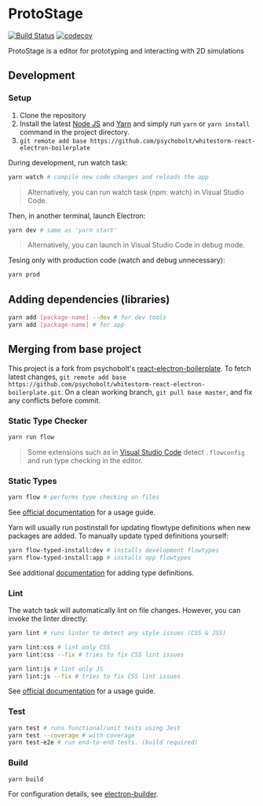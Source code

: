 # ProtoStage

[![Build Status](https://travis-ci.org/psychobolt/ProtoStage.svg?branch=master)](https://travis-ci.org/psychobolt/ProtoStage)
[![codecov](https://codecov.io/gh/psychobolt/ProtoStage/branch/master/graph/badge.svg)](https://codecov.io/gh/psychobolt/ProtoStage)

ProtoStage is a editor for prototyping and interacting with 2D simulations

## Development

### Setup

1. Clone the repository
2. Install the latest [Node JS](https://nodejs.org/) and [Yarn](https://yarnpkg.com) and simply run ```yarn``` or ```yarn install``` command in the project directory.
3. ```git remote add base https://github.com/psychobolt/whitestorm-react-electron-boilerplate```

During development, run watch task:
```sh
yarn watch # compile new code changes and reloads the app
```

> Alternatively, you can run watch task (npm: watch) in Visual Studio Code.

Then, in another terminal, launch Electron:
```sh
yarn dev # same as 'yarn start'
```

> Alternatively, you can launch in Visual Studio Code in debug mode.

Tesing only with production code (watch and debug unnecessary):

```sh
yarn prod
```

## Adding dependencies (libraries)

```sh
yarn add [package-name] --dev # for dev tools
yarn add [package-name] # for app
```

## Merging from base project

This project is a fork from psychobolt's [react-electron-boilerplate](https://github.com/psychobolt/whitestorm-react-electron-boilerplate). To fetch latest changes, ```git remote add base https://github.com/psychobolt/whitestorm-react-electron-boilerplate.git```. On a clean working branch, ```git pull base master```, and fix any conflicts before commit.

### Static Type Checker

```sh
yarn run flow
```

> Some extensions such as in [Visual Studio Code](https://marketplace.visualstudio.com/items?itemName=flowtype.flow-for-vscode) detect ```.flowconfig``` and run type checking in the editor.

### Static Types

```sh
yarn flow # performs type checking on files
```

See [official documentation](https://flow.org/) for a usage guide.

Yarn will usually run postinstall for updating flowtype definitions when new packages are added. To manually update typed definitions yourself:

```sh
yarn flow-typed-install:dev # installs development flowtypes
yarn flow-typed-install:app # installs app flowtypes
```

See additional [documentation](https://github.com/flowtype/flow-typed) for adding type definitions.

### Lint

The watch task will automatically lint on file changes. However, you can invoke the linter directly:

```sh
yarn lint # runs linter to detect any style issues (CSS & JSS)

yarn lint:css # lint only CSS
yarn lint:css --fix # tries to fix CSS lint issues

yarn lint:js # lint only JS
yarn lint:js --fix # tries to fix CSS lint issues
```

See [official documentation](https://eslint.org/) for a usage guide.

### Test

```sh
yarn test # runs functional/unit tests using Jest
yarn test --coverage # with coverage
yarn test-e2e # run end-to-end tests. (build required)
```

### Build

```sh
yarn build
```

For configuration details, see [electron-builder](https://github.com/electron-userland/electron-builder).
